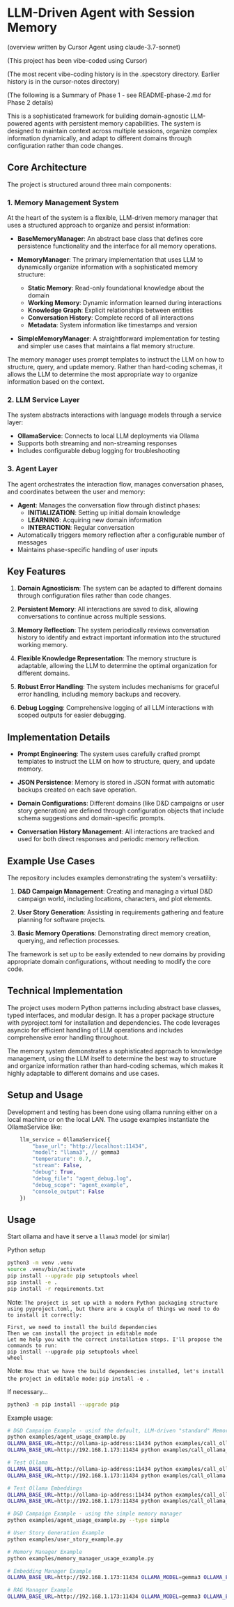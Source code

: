 # LLM-Driven Agent with Session Memory

(overview written by Cursor Agent using claude-3.7-sonnet)

(This project has been vibe-coded using Cursor)

(The most recent vibe-coding history is in the .specstory directory. Earlier history is in the cursor-notes directory)

(The following is a Summary of Phase 1 - see README-phase-2.md for Phase 2 details)

This is a sophisticated framework for building domain-agnostic LLM-powered agents with persistent memory capabilities. The system is designed to maintain context across multiple sessions, organize complex information dynamically, and adapt to different domains through configuration rather than code changes.

## Core Architecture

The project is structured around three main components:

### 1. Memory Management System

At the heart of the system is a flexible, LLM-driven memory manager that uses a structured approach to organize and persist information:

- **BaseMemoryManager**: An abstract base class that defines core persistence functionality and the interface for all memory operations.

- **MemoryManager**: The primary implementation that uses LLM to dynamically organize information with a sophisticated memory structure:
  - **Static Memory**: Read-only foundational knowledge about the domain
  - **Working Memory**: Dynamic information learned during interactions
  - **Knowledge Graph**: Explicit relationships between entities
  - **Conversation History**: Complete record of all interactions
  - **Metadata**: System information like timestamps and version

- **SimpleMemoryManager**: A straightforward implementation for testing and simpler use cases that maintains a flat memory structure.

The memory manager uses prompt templates to instruct the LLM on how to structure, query, and update memory. Rather than hard-coding schemas, it allows the LLM to determine the most appropriate way to organize information based on the context.

### 2. LLM Service Layer

The system abstracts interactions with language models through a service layer:

- **OllamaService**: Connects to local LLM deployments via Ollama
- Supports both streaming and non-streaming responses
- Includes configurable debug logging for troubleshooting

### 3. Agent Layer

The agent orchestrates the interaction flow, manages conversation phases, and coordinates between the user and memory:

- **Agent**: Manages the conversation flow through distinct phases:
  - **INITIALIZATION**: Setting up initial domain knowledge
  - **LEARNING**: Acquiring new domain information
  - **INTERACTION**: Regular conversation
- Automatically triggers memory reflection after a configurable number of messages
- Maintains phase-specific handling of user inputs

## Key Features

1. **Domain Agnosticism**: The system can be adapted to different domains through configuration files rather than code changes.

2. **Persistent Memory**: All interactions are saved to disk, allowing conversations to continue across multiple sessions.

3. **Memory Reflection**: The system periodically reviews conversation history to identify and extract important information into the structured working memory.

4. **Flexible Knowledge Representation**: The memory structure is adaptable, allowing the LLM to determine the optimal organization for different domains.

5. **Robust Error Handling**: The system includes mechanisms for graceful error handling, including memory backups and recovery.

6. **Debug Logging**: Comprehensive logging of all LLM interactions with scoped outputs for easier debugging.

## Implementation Details

- **Prompt Engineering**: The system uses carefully crafted prompt templates to instruct the LLM on how to structure, query, and update memory.

- **JSON Persistence**: Memory is stored in JSON format with automatic backups created on each save operation.

- **Domain Configurations**: Different domains (like D&D campaigns or user story generation) are defined through configuration objects that include schema suggestions and domain-specific prompts.

- **Conversation History Management**: All interactions are tracked and used for both direct responses and periodic memory reflection.

## Example Use Cases

The repository includes examples demonstrating the system's versatility:

1. **D&D Campaign Management**: Creating and managing a virtual D&D campaign world, including locations, characters, and plot elements.

2. **User Story Generation**: Assisting in requirements gathering and feature planning for software projects.

3. **Basic Memory Operations**: Demonstrating direct memory creation, querying, and reflection processes.

The framework is set up to be easily extended to new domains by providing appropriate domain configurations, without needing to modify the core code.

## Technical Implementation

The project uses modern Python patterns including abstract base classes, typed interfaces, and modular design. It has a proper package structure with pyproject.toml for installation and dependencies. The code leverages asyncio for efficient handling of LLM operations and includes comprehensive error handling throughout.

The memory system demonstrates a sophisticated approach to knowledge management, using the LLM itself to determine the best way to structure and organize information rather than hard-coding schemas, which makes it highly adaptable to different domains and use cases.


## Setup and Usage

Development and testing has been done using ollama running either on a local machine or on the local LAN. The usage examples instantiate the OllamaService like:

```python
    llm_service = OllamaService({
        "base_url": "http://localhost:11434",
        "model": "llama3", // gemma3
        "temperature": 0.7,
        "stream": False,
        "debug": True,
        "debug_file": "agent_debug.log",
        "debug_scope": "agent_example",
        "console_output": False
    })
```


## Usage

Start ollama and have it serve a `llama3` model (or similar)

Python setup

```bash
python3 -m venv .venv
source .venv/bin/activate
pip install --upgrade pip setuptools wheel
pip install -e .
pip install -r requirements.txt
```

Note: `The project is set up with a modern Python packaging structure using pyproject.toml, but there are a couple of things we need to do to install it correctly:`

```
First, we need to install the build dependencies
Then we can install the project in editable mode
Let me help you with the correct installation steps. I'll propose the commands to run:
pip install --upgrade pip setuptools wheel
wheel
```

Note: `Now that we have the build dependencies installed, let's install the project in editable mode:`
`pip install -e .`

If necessary...

```bash
python3 -m pip install --upgrade pip
```

Example usage:

```bash
# D&D Campaign Example - usinf the default, LLM-driven "standard" MemoryManager
python examples/agent_usage_example.py
OLLAMA_BASE_URL=http://ollama-ip-address:11434 python examples/call_ollama_to_generate_embeddings.py
OLLAMA_BASE_URL=http://192.168.1.173:11434 python examples/call_ollama_to_generate_embeddings.py

# Test Ollama
OLLAMA_BASE_URL=http://ollama-ip-address:11434 python examples/call_ollama.py
OLLAMA_BASE_URL=http://192.168.1.173:11434 python examples/call_ollama.py

# Test Ollama Embeddings
OLLAMA_BASE_URL=http://ollama-ip-address:11434 python examples/call_ollama_to_generate_embeddings.py
OLLAMA_BASE_URL=http://192.168.1.173:11434 python examples/call_ollama_to_generate_embeddings.py

# D&D Campaign Example - using the simple memory manager
python examples/agent_usage_example.py --type simple

# User Story Generation Example
python examples/user_story_example.py

# Memory Manager Example
python examples/memory_manager_usage_example.py

# Embedding Manager Example
OLLAMA_BASE_URL=http://192.168.1.173:11434 OLLAMA_MODEL=gemma3 OLLAMA_EMBED_MODEL=mxbai-embed-large  python examples/embeddings_manager_example.py

# RAG Manager Example
OLLAMA_BASE_URL=http://192.168.1.173:11434 OLLAMA_MODEL=gemma3 OLLAMA_EMBED_MODEL=mxbai-embed-large python examples/rag_enhanced_memory_example.py
```